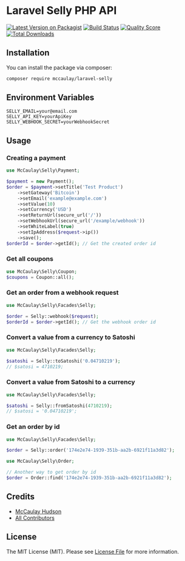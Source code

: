 # Laravel Selly PHP API

[![Latest Version on Packagist](https://img.shields.io/packagist/v/mccaulay/laravel-selly.svg?style=flat-square)](https://packagist.org/packages/mccaulay/laravel-selly)
[![Build Status](https://img.shields.io/travis/mccaulay/laravel-selly/master.svg?style=flat-square)](https://travis-ci.org/mccaulay/laravel-selly)
[![Quality Score](https://img.shields.io/scrutinizer/g/mccaulay/laravel-selly.svg?style=flat-square)](https://scrutinizer-ci.com/g/mccaulay/laravel-selly)
[![Total Downloads](https://img.shields.io/packagist/dt/mccaulay/laravel-selly.svg?style=flat-square)](https://packagist.org/packages/mccaulay/laravel-selly)

## Installation

You can install the package via composer:

```bash
composer require mccaulay/laravel-selly
```

## Environment Variables
```
SELLY_EMAIL=your@email.com
SELLY_API_KEY=yourApiKey
SELLY_WEBHOOK_SECRET=yourWebhookSecret
```

## Usage

### Creating a payment
``` php
use McCaulay\Selly\Payment;

$payment = new Payment();
$order = $payment->setTitle('Test Product')
    ->setGateway('Bitcoin')
    ->setEmail('example@example.com')
    ->setValue(10)
    ->setCurrency('USD')
    ->setReturnUrl(secure_url('/'))
    ->setWebhookUrl(secure_url('/example/webhook'))
    ->setWhiteLabel(true)
    ->setIpAddress($request->ip())
    ->save();
$orderId = $order->getId(); // Get the created order id
```

### Get all coupons
``` php
use McCaulay\Selly\Coupon;
$coupons = Coupon::all();
```

### Get an order from a webhook request
``` php
use McCaulay\Selly\Facades\Selly;

$order = Selly::webhook($request);
$orderId = $order->getId(); // Get the webhook order id
```

### Convert a value from a currency to Satoshi
``` php
use McCaulay\Selly\Facades\Selly;

$satoshi = Selly::toSatoshi('0.04710219');
// $satosi = 4710219;
```

### Convert a value from Satoshi to a currency
``` php
use McCaulay\Selly\Facades\Selly;

$satoshi = Selly::fromSatoshi(4710219);
// $satosi = '0.04710219';
```

### Get an order by id
``` php
use McCaulay\Selly\Facades\Selly;

$order = Selly::order('174e2e74-1939-351b-aa2b-6921f11a3d82');
```

``` php
use McCaulay\Selly\Order;

// Another way to get order by id
$order = Order::find('174e2e74-1939-351b-aa2b-6921f11a3d82');
```

## Credits

- [McCaulay Hudson](https://github.com/mccaulay)
- [All Contributors](../../contributors)

## License

The MIT License (MIT). Please see [License File](LICENSE.md) for more information.
